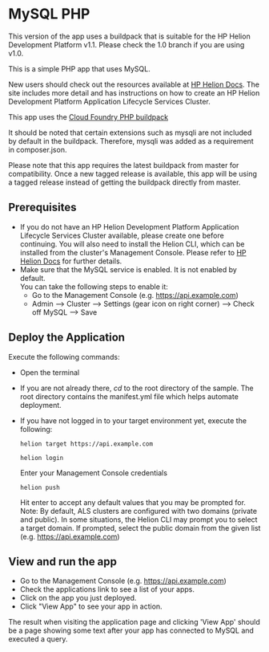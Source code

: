 # MySQL PHP 

This version of the app uses a buildpack that is suitable for the HP Helion 
Development Platform v1.1. Please check the 1.0 branch if you are using v1.0.

This is a simple PHP app that uses MySQL. 

New users should check out the resources available at [HP Helion Docs](http://docs.hpcloud.com/helion/devplatform/workbook/database/php/). 
The site includes more detail and has instructions on how to create an HP
Helion Development Platform Application Lifecycle Services Cluster.

This app uses the [Cloud Foundry PHP buildpack](https://github.com/cloudfoundry/php-buildpack)

It should be noted that certain extensions such as mysqli are not included by 
default in the buildpack. Therefore, mysqli was added as a requirement in 
composer.json. 

Please note that this app requires the latest buildpack from master for 
compatibility. Once a new tagged release is available, this app will be using 
a tagged release instead of getting the buildpack directly from master.

## Prerequisites
- If you do not have an HP Helion Development Platform Application Lifecycle 
  Services Cluster available, please create one before continuing. You will also
  need to install the Helion CLI, which can be installed from the cluster's
  Management Console. Please refer to [HP Helion Docs](http://docs.hpcloud.com/helion/devplatform/workbook/database/php/)
  for further details.  
- Make sure that the MySQL service is enabled. It is not enabled by default.    
  You can take the following steps to enable it:
    - Go to the Management Console (e.g. https://api.example.com)
    - Admin --> Cluster --> Settings (gear icon on right corner) --> Check off 
      MySQL --> Save
    
## Deploy the Application

Execute the following commands:

- Open the terminal
- If you are not already there, *cd* to the root directory of the sample. The 
  root directory contains the manifest.yml file which helps automate deployment. 
- If you have not logged in to your target environment yet, execute the following:

    `helion target https://api.example.com`
    
    `helion login`
    
    Enter your Management Console credentials
    
    `helion push`

    Hit enter to accept any default values that you may be prompted for. 
    Note: By default, ALS clusters are configured with two domains (private and
    public). In some situations, the Helion CLI may prompt you to select a target
    domain. If prompted, select the public domain from the given list (e.g. https://api.example.com)

## View and run the app
- Go to the Management Console (e.g. https://api.example.com)
- Check the applications link to see a list of your apps.
- Click on the app you just deployed.
- Click "View App" to see your app in action.

The result when visiting the application page and clicking 'View App' should be
a page showing some text after your app has connected to MySQL and executed a 
query.
